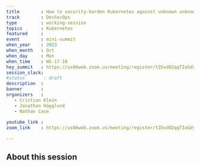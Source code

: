 ```yaml
---
title        : How to security-harden Kubernetes against unknown unknowns
track        : DevSecOps
type         : working-session
topics       : Kubernetes
featured     :
event        : mini-summit
when_year    : 2023
when_month   : Oct
when_day     : Mon
when_time    : WS-17-18
hey_summit   : https://us06web.zoom.us/meeting/register/tZUvdO2qqTIoGdyk4oKgHK48W1-Dj5cvXEuk
session_slack:
#status       : draft
description  :
banner       : 
organizers   :
   - Cristian Klein
   - Jonathan Hägglund
   - Nathan Case
  
youtube_link : 
zoom_link    : https://us06web.zoom.us/meeting/register/tZUvdO2qqTIoGdyk4oKgHK48W1-Dj5cvXEuk

---
```



## About this session
